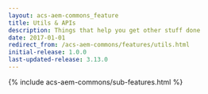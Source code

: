 ```yaml
---
layout: acs-aem-commons_feature
title: Utils & APIs
description: Things that help you get other stuff done
date: 2017-01-01
redirect_from: /acs-aem-commons/features/utils.html
initial-release: 1.0.0
last-updated-release: 3.13.0
---
```


{% include acs-aem-commons/sub-features.html %}
